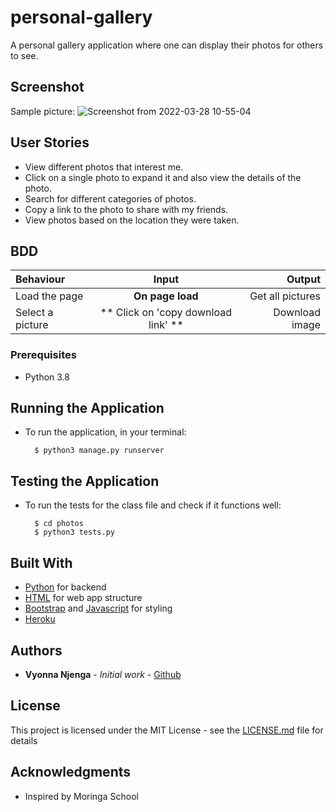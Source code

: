 # personal-gallery
A personal gallery application where one can display their photos for others to see.

## Screenshot

Sample picture:
![Screenshot from 2022-03-28 10-55-04](https://user-images.githubusercontent.com/93370913/160352482-de3bb86e-47c3-4f56-9bc5-bd7cd7ba5c4c.png)



## User Stories

* View different photos that interest me.
* Click on a single photo to expand it and also view the details of the photo.
* Search for different categories of photos.
* Copy a link to the photo to share with my friends.
* View photos based on the location they were taken.

## BDD
| Behaviour | Input | Output |
| :---------------- | :---------------: | ------------------: |
| Load the page | **On page load** | Get all pictures|
| Select a picture | ** Click on 'copy download link' ** | Download image|



### Prerequisites

* Python 3.8

## Running the Application
* To run the application, in your terminal:

        $ python3 manage.py runserver
      
        
## Testing the Application
* To run the tests for the class file and check if it functions well:

        $ cd photos
        $ python3 tests.py
        


## Built With

* [Python](https://www.python.org/) for backend
* [HTML](https://html.com/) for web app structure
* [Bootstrap](https://getbootstrap.com/) and [Javascript](https://www.javascript.com/) for styling
* [Heroku](https://heroku.com)

## Authors

* **Vyonna Njenga** - *Initial work* - [Github](https://github.com/TechVictorKE/)

## License

This project is licensed under the MIT License - see the [LICENSE.md](LICENSE.md) file for details

## Acknowledgments

* Inspired by Moringa School
